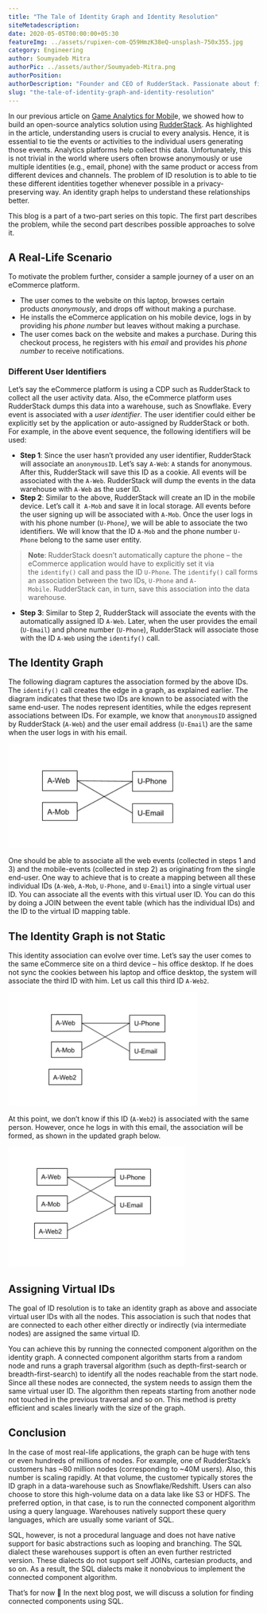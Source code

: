 ```yaml
---
title: "The Tale of Identity Graph and Identity Resolution"
siteMetadescription:
date: 2020-05-05T00:00:00+05:30
featureImg: ../assets/rupixen-com-Q59HmzK38eQ-unsplash-750x355.jpg
category: Engineering
author: Soumyadeb Mitra
authorPic: ../assets/author/Soumyadeb-Mitra.png
authorPosition: 
authorDescription: "Founder and CEO of RudderStack. Passionate about finding engineering solutions to real-world problems."
slug: "the-tale-of-identity-graph-and-identity-resolution"
---
```

In our previous article on [Game Analytics for Mobil](https://rudderstack.com/blog/rudderstack-case-study-casino-game-analytics/)e, we showed how to build an open-source analytics solution using [RudderStack](http://www.rudderstack.com). As highlighted in the article, understanding users is crucial to every analysis. Hence, it is essential to tie the events or activities to the individual users generating those events. Analytics platforms help collect this data. Unfortunately, this is not trivial in the world where users often browse anonymously or use multiple identities (e.g., email, phone) with the same product or access from different devices and channels. The problem of ID resolution is to able to tie these different identities together whenever possible in a privacy-preserving way. An identity graph helps to understand these relationships better.

This blog is a part of a two-part series on this topic. The first part describes the problem, while the second part describes possible approaches to solve it.

A Real-Life Scenario
--------------------

To motivate the problem further, consider a sample journey of a user on an eCommerce platform. 

*   The user comes to the website on this laptop, browses certain products _anonymously_, and drops off without making a purchase.
*   He installs the eCommerce application on his mobile device, logs in by providing his _phone number_ but leaves without making a purchase.
*   The user comes back on the website and makes a purchase. During this checkout process, he registers with his _email_ and provides his _phone number_ to receive notifications.

### Different User Identifiers

Let’s say the eCommerce platform is using a CDP such as RudderStack to collect all the user activity data. Also, the eCommerce platform uses RudderStack dumps this data into a warehouse, such as Snowflake. Every event is associated with a _user identifier_. The user identifier could either be explicitly set by the application or auto-assigned by RudderStack or both. For example, in the above event sequence, the following identifiers will be used:

*   **Step 1**: Since the user hasn’t provided any user identifier, RudderStack will associate an `anonymousID`. Let’s say `A-Web`: `A` stands for anonymous. After this, RudderStack will save this ID as a cookie. All events will be associated with the `A-Web`. RudderStack will dump the events in the data warehouse with `A-Web` as the user ID.
*   **Step 2**: Similar to the above, RudderStack will create an ID in the mobile device. Let’s call it  `A-Mob` and save it in local storage. All events before the user signing up will be associated with `A-Mob`. Once the user logs in with his phone number (`U-Phone`_)_, we will be able to associate the two identifiers. We will know that the ID `A-Mob` and the phone number `U-Phone` belong to the same user entity.

> **Note**: RudderStack doesn’t automatically capture the phone – the eCommerce application would have to explicitly set it via the `identify()` call and pass the ID `U-Phone`. The `identify()` call forms an association between the two IDs, `U-Phone` and `A-Mobile`. RudderStack can, in turn, save this association into the data warehouse.

*   **Step 3**: Similar to Step 2, RudderStack will associate the events with the automatically assigned ID `A-Web`. Later, when the user provides the email (`U-Email`) and phone number (`U-Phone`), RudderStack will associate those with the ID `A-Web` using the `identify()` call.

The Identity Graph
------------------

The following diagram captures the association formed by the above IDs. The `identify()` call creates the edge in a graph, as explained earlier. The diagram indicates that these two IDs are known to be associated with the same end-user. The nodes represent identities, while the edges represent associations between IDs. For example, we know that `anonymousID` assigned by RudderStack (`A-Web`) and the user email address (`U-Email`) are the same when the user logs in with his email.

![Identity graph at the end of steps 1-3. <br>](../assets/markdown/FdsD02B69rux6noy.png)

One should be able to associate all the web events (collected in steps 1 and 3) and the mobile-events (collected in step 2) as originating from the single end-user. One way to achieve that is to create a mapping between all these individual IDs (`A-Web`, `A-Mob`, `U-Phone`, and `U-Email`) into a single virtual user ID. You can associate all the events with this virtual user ID. You can do this by doing a JOIN between the event table (which has the individual IDs) and the ID to the virtual ID mapping table.

The Identity Graph is not Static
--------------------------------

This identity association can evolve over time. Let’s say the user comes to the same eCommerce site on a third device – his office desktop. If he does not sync the cookies between his laptop and office desktop, the system will associate the third ID with him. Let us call this third ID `A-Web2`.

![Identity Association with A-Web2](../assets/markdown/LxlTOH8W1yhJyEgw.png)

At this point, we don’t know if this ID (`A-Web2`) is associated with the same person. However, once he logs in with this email, the association will be formed, as shown in the updated graph below.

![Identity Association with A-Web2](../assets/markdown/0YxbFEg4vrEuD7Dr.png)

Assigning Virtual IDs
---------------------

The goal of ID resolution is to take an identity graph as above and associate virtual user IDs with all the nodes. This association is such that nodes that are connected to each other either directly or indirectly (via intermediate nodes) are assigned the same virtual ID.

  
You can achieve this by running the connected component algorithm on the identity graph. A connected component algorithm starts from a random node and runs a graph traversal algorithm (such as depth-first-search or breadth-first-search) to identify all the nodes reachable from the start node. Since all these nodes are connected, the system needs to assign them the same virtual user ID. The algorithm then repeats starting from another node not touched in the previous traversal and so on. This method is pretty efficient and scales linearly with the size of the graph.

Conclusion
----------

In the case of most real-life applications, the graph can be huge with tens or even hundreds of millions of nodes. For example, one of RudderStack’s customers has ~80 million nodes (corresponding to ~40M users). Also, this number is scaling rapidly. At that volume, the customer typically stores the ID graph in a data-warehouse such as Snowflake/Redshift. Users can also choose to store this high-volume data on a data lake like S3 or HDFS. The preferred option, in that case, is to run the connected component algorithm using a query language. Warehouses natively support these query languages, which are usually some variant of SQL.

  
SQL, however, is not a procedural language and does not have native support for basic abstractions such as looping and branching. The SQL dialect these warehouses support is often an even further restricted version. These dialects do not support self JOINs, cartesian products, and so on. As a result, the SQL dialects make it nonobvious to implement the connected component algorithm.

  
That’s for now 🙂 In the next blog post, we will discuss a solution for finding connected components using SQL.